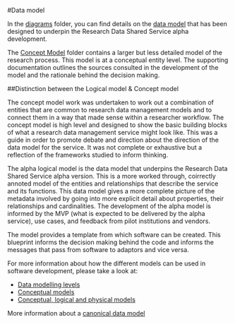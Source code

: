 
#Data model

In the [diagrams](https://github.com/JiscRDSS/rdss-canonical-data-model/tree/master/Data-Model/Diagrams) folder, you can find details on the [data model](https://github.com/JiscRDSS/rdss-canonical-data-model/tree/master/Data-Model/Diagrams/alpha-model) that has been designed to underpin the Research Data Shared Service alpha development.  

The [Concept Model](https://github.com/JiscRDSS/rdss-canonical-data-model/tree/master/Data-Model/Diagrams/Concept-model) folder contains a larger but less detailed model of the research process. This model is at a conceptual entity level. The supporting documentation outlines the sources consulted in the development of the model and the rationale behind the decision making.

##Distinction between the Logical model & Concept model

The concept model work was undertaken to work out a combination of entities that are common to research data management models and to connect them in a way that made sense within a researcher workflow. The concept model is high level and designed to show the basic building blocks of what a research data management service might look like. This was a guide in order to promote debate and direction about the direction of the data model for the service. It was not complete or exhaustive but a reflection of the frameworks studied to inform thinking.

The alpha logical model is the data model that underpins the Research Data Shared Service alpha version. This is a more worked through, coirrectly annoted model of the entities and relationships that describe the service and its functions. This data model gives a more complete picture of the metadata involved by going into more explicit detail about properties, their relationships and cardinalities. The development of the alpha model is informed by the MVP (what is expected to be delivered by the alpha service), use cases, and feedback from pilot institutions and vendors.

The model provides a template from which software can be created. This blueprint informs the decision making behind the code and informs the messages that pass from software to adaptors and vice versa. 

For more information about how the different models can be used in software development, please take a look at:

* [Data modelling levels](http://www.1keydata.com/datawarehousing/data-modeling-levels.html)
* [Conceptual models](https://www.visual-paradigm.com/support/documents/vpuserguide/3563/3564/85378_conceptual,l.html)
* [Conceptual, logical and physical models](http://www.datamodel.com/index.php/articles/what-are-conceptual-logical-and-physical-data-models/)

More information about a [canonical data model](http://www.enterpriseintegrationpatterns.com/patterns/messaging/CanonicalDataModel.html)

